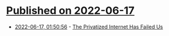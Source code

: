 # [Published on 2022-06-17](index.md)

* [2022-06-17, 01:50:56](https://news.ycombinator.com/item?id=31773233) - [The Privatized Internet Has Failed Us](https://jacobin.com/2022/06/internet-privatization-profit-centralization-democracy)
